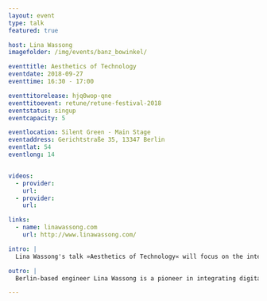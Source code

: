 ```yaml
---
layout: event
type: talk
featured: true

host: Lina Wassong
imagefolder: /img/events/banz_bowinkel/

eventtitle: Aesthetics of Technology
eventdate: 2018-09-27
eventtime: 16:30 - 17:00

eventtitorelease: hjq0wop-qne
eventtitoevent: retune/retune-festival-2018
eventstatus: singup
eventcapacity: 5

eventlocation: Silent Green - Main Stage
eventaddress: Gerichtstraße 35, 13347 Berlin
eventlat: 54
eventlong: 14


videos:
  - provider:
    url:
  - provider:
    url:

links:
  - name: linawassong.com
    url: http://www.linawassong.com/

intro: |
  Lina Wassong's talk »Aesthetics of Technology« will focus on the intersection of technology and design to introduce you to physical computing and digital fabrication techniques for fashion design.

outro: |
  Berlin-based engineer Lina Wassong is a pioneer in integrating digital fabrication and electronics into fashion. She has designed pieces using 3D printing, laser cutting, and physical computing. Through her work, she wants to make technology more emotional and aesthetic. Besides running her design studio, Wassong lectures at the University of Applied Sciences Potsdam and published three books about electronics and programming.  

---
```

